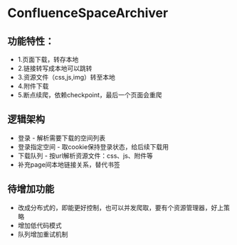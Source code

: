 # ConfluenceSpaceArchiver

## 功能特性：

* 1.页面下载，转存本地
* 2.链接转写成本地可以跳转
* 3.资源文件（css,js,img）转至本地
* 4.附件下载
* 5.断点续爬，依赖checkpoint，最后一个页面会重爬

## 逻辑架构

* 登录 - 解析需要下载的空间列表
* 登录指定空间 - 取cookie保持登录状态，给后续下载用
* 下载队列 - 按url解析资源文件：css、js、附件等
* 补充page间本地链接关系，替代书签

## 待增加功能

* 改成分布式的，即能更好控制，也可以并发爬取，要有个资源管理器，好上策略
* 增加低代码模式
* 队列增加重试机制